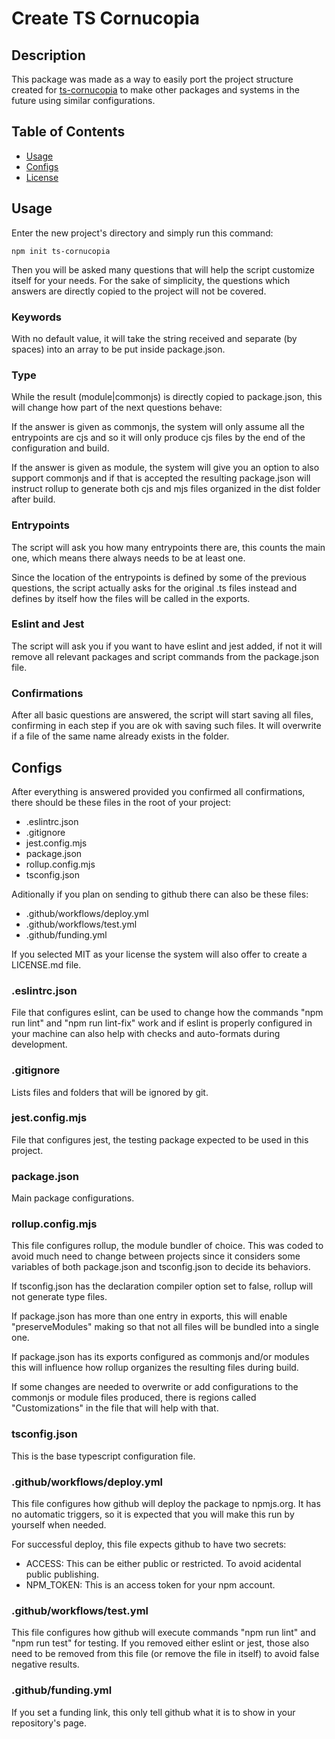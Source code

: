 # Create TS Cornucopia

## Description

This package was made as a way to easily port the project structure created for [ts-cornucopia](https://github.com/NDA-Software/ts-cornucopia) to make other packages and systems in the future using similar configurations.

## Table of Contents

- [Usage](#usage)
- [Configs](#configs)
- [License](/LICENSE.md)

## Usage

Enter the new project's directory and simply run this command:

```
npm init ts-cornucopia
```

Then you will be asked many questions that will help the script customize itself for your needs.
For the sake of simplicity, the questions which answers are directly copied to the project will not be covered.

### Keywords

With no default value, it will take the string received and separate (by spaces) into an array to be put inside package.json.

### Type

While the result (module|commonjs) is directly copied to package.json, this will change how part of the next questions behave:

If the answer is given as commonjs, the system will only assume all the entrypoints are cjs and so it will only produce cjs files by the end of the configuration and build.

If the answer is given as module, the system will give you an option to also support commonjs and if that is accepted the resulting package.json will instruct rollup to generate both cjs and mjs files organized in the dist folder after build.

### Entrypoints

The script will ask you how many entrypoints there are, this counts the main one, which means there always needs to be at least one.

Since the location of the entrypoints is defined by some of the previous questions, the script actually asks for the original .ts files instead and defines by itself how the files will be called in the exports.

### Eslint and Jest

The script will ask you if you want to have eslint and jest added, if not it will remove all relevant packages and script commands from the package.json file.

### Confirmations

After all basic questions are answered, the script will start saving all files, confirming in each step if you are ok with saving such files. It will overwrite if a file of the same name already exists in the folder.

## Configs

After everything is answered provided you confirmed all confirmations, there should be these files in the root of your project:

- .eslintrc.json
- .gitignore
- jest.config.mjs
- package.json
- rollup.config.mjs
- tsconfig.json

Aditionally if you plan on sending to github there can also be these files:

- .github/workflows/deploy.yml
- .github/workflows/test.yml
- .github/funding.yml

If you selected MIT as your license the system will also offer to create a LICENSE.md file.

### .eslintrc.json

File that configures eslint, can be used to change how the commands "npm run lint" and "npm run lint-fix" work and if eslint is properly configured in your machine can also help with checks and auto-formats during development.

### .gitignore

Lists files and folders that will be ignored by git.

### jest.config.mjs

File that configures jest, the testing package expected to be used in this project.

### package.json

Main package configurations.

### rollup.config.mjs

This file configures rollup, the module bundler of choice. This was coded to avoid much need to change between projects since it considers some variables of both package.json and tsconfig.json to decide its behaviors.

If tsconfig.json has the declaration compiler option set to false, rollup will not generate type files.

If package.json has more than one entry in exports, this will enable "preserveModules" making so that not all files will be bundled into a single one.

If package.json has its exports configured as commonjs and/or modules this will influence how rollup organizes the resulting files during build.

If some changes are needed to overwrite or add configurations to the commonjs or module files produced, there is regions called "Customizations" in the file that will help with that.

### tsconfig.json

This is the base typescript configuration file.

### .github/workflows/deploy.yml

This file configures how github will deploy the package to npmjs.org. It has no automatic triggers, so it is expected that you will make this run by yourself when needed.

For successful deploy, this file expects github to have two secrets:

- ACCESS: This can be either public or restricted. To avoid acidental public publishing.
- NPM_TOKEN: This is an access token for your npm account.

### .github/workflows/test.yml

This file configures how github will execute commands "npm run lint" and "npm run test" for testing. If you removed either eslint or jest, those also need to be removed from this file (or remove the file in itself) to avoid false negative results.

### .github/funding.yml

If you set a funding link, this only tell github what it is to show in your repository's page.
